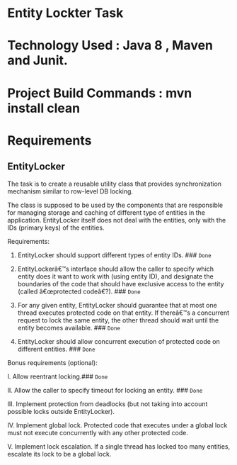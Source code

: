 # Entity Lockter Task


# Technology Used : Java 8 , Maven and Junit.

# Project Build Commands : mvn install clean

# Requirements

EntityLocker
------------

The task is to create a reusable utility class that provides synchronization mechanism similar to row-level DB locking.

The class is supposed to be used by the components that are responsible for managing storage and caching of different type of entities in the application. EntityLocker itself does not deal with the entities, only with the IDs (primary keys) of the entities.

Requirements:

1. EntityLocker should support different types of entity IDs. ### `Done`

2. EntityLockerâ€™s interface should allow the caller to specify which entity does it want to work with (using entity ID), and designate the boundaries of the code that should have exclusive access to the entity (called â€œprotected codeâ€?). ### `Done`

3. For any given entity, EntityLocker should guarantee that at most one thread executes protected code on that entity. If thereâ€™s a concurrent request to lock the same entity, the other thread should wait until the entity becomes available. ### `Done`

4. EntityLocker should allow concurrent execution of protected code on different entities. ### `Done`


Bonus requirements (optional):

I. Allow reentrant locking.### `Done`

II. Allow the caller to specify timeout for locking an entity. ### `Done`

III. Implement protection from deadlocks (but not taking into account possible locks outside EntityLocker).

IV. Implement global lock. Protected code that executes under a global lock must not execute concurrently with any other protected code.

V. Implement lock escalation. If a single thread has locked too many entities, escalate its lock to be a global lock.

